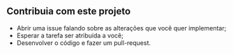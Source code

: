 ## Contribuia com este projeto
- Abrir uma issue falando sobre as alterações que você quer implementar;
- Esperar a tarefa ser atribuída a você;
- Desenvolver o código e fazer um pull-request.
